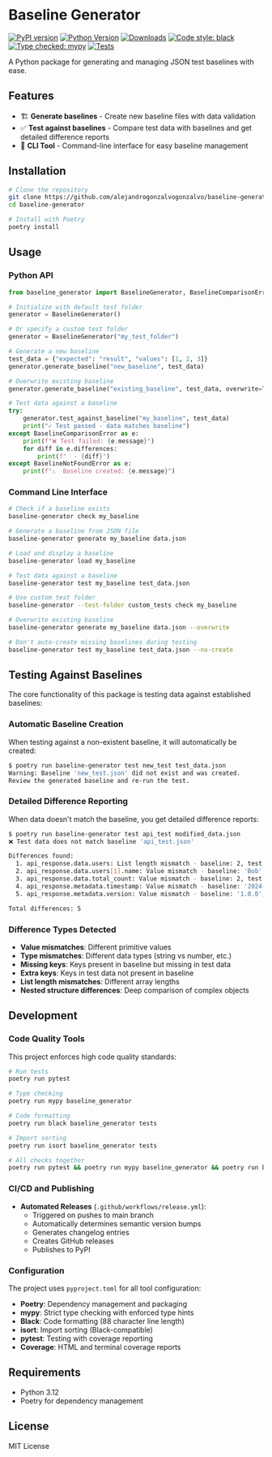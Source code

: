 # Baseline Generator

[![PyPI version](https://img.shields.io/pypi/v/baseline-generator.svg)](https://pypi.org/project/baseline-generator/)
[![Python Version](https://img.shields.io/pypi/pyversions/baseline-generator)](https://pypi.org/project/baseline-generator/)
[![Downloads](https://img.shields.io/pypi/dm/baseline-generator.svg)](https://pypi.org/project/baseline-generator/)
[![Code style: black](https://img.shields.io/badge/code%20style-black-000000.svg)](https://github.com/psf/black)
[![Type checked: mypy](https://img.shields.io/badge/type%20checked-mypy-blue.svg)](https://mypy-lang.org/)
[![Tests](https://img.shields.io/github/actions/workflow/status/alejandrogonzalvo/baseline-generator/tests.yml?branch=main&label=tests)](https://github.com/alejandrogonzalvo/baseline-generator/actions)

A Python package for generating and managing JSON test baselines with ease.

## Features
- 🏗️ **Generate baselines** - Create new baseline files with data validation
- ✅ **Test against baselines** - Compare test data with baselines and get detailed difference reports
- 🎯 **CLI Tool** - Command-line interface for easy baseline management

## Installation

```bash
# Clone the repository
git clone https://github.com/alejandrogonzalvogonzalvo/baseline-generator.git
cd baseline-generator

# Install with Poetry
poetry install
```

## Usage

### Python API

```python
from baseline_generator import BaselineGenerator, BaselineComparisonError, BaselineNotFoundError

# Initialize with default test folder
generator = BaselineGenerator()

# Or specify a custom test folder
generator = BaselineGenerator("my_test_folder")

# Generate a new baseline
test_data = {"expected": "result", "values": [1, 2, 3]}
generator.generate_baseline("new_baseline", test_data)

# Overwrite existing baseline
generator.generate_baseline("existing_baseline", test_data, overwrite=True)

# Test data against a baseline
try:
    generator.test_against_baseline("my_baseline", test_data)
    print("✓ Test passed - data matches baseline")
except BaselineComparisonError as e:
    print(f"❌ Test failed: {e.message}")
    for diff in e.differences:
        print(f"  - {diff}")
except BaselineNotFoundError as e:
    print(f"⚠️  Baseline created: {e.message}")
```

### Command Line Interface

```bash
# Check if a baseline exists
baseline-generator check my_baseline

# Generate a baseline from JSON file
baseline-generator generate my_baseline data.json

# Load and display a baseline
baseline-generator load my_baseline

# Test data against a baseline
baseline-generator test my_baseline test_data.json

# Use custom test folder
baseline-generator --test-folder custom_tests check my_baseline

# Overwrite existing baseline
baseline-generator generate my_baseline data.json --overwrite

# Don't auto-create missing baselines during testing
baseline-generator test my_baseline test_data.json --no-create
```

## Testing Against Baselines

The core functionality of this package is testing data against established baselines:

### Automatic Baseline Creation

When testing against a non-existent baseline, it will automatically be created:

```bash
$ poetry run baseline-generator test new_test test_data.json
Warning: Baseline 'new_test.json' did not exist and was created.
Review the generated baseline and re-run the test.
```

### Detailed Difference Reporting

When data doesn't match the baseline, you get detailed difference reports:

```bash
$ poetry run baseline-generator test api_test modified_data.json
❌ Test data does not match baseline 'api_test.json'

Differences found:
  1. api_response.data.users: List length mismatch - baseline: 2, test: 3
  2. api_response.data.users[1].name: Value mismatch - baseline: 'Bob', test: 'Charlie'
  3. api_response.data.total_count: Value mismatch - baseline: 2, test: 3
  4. api_response.metadata.timestamp: Value mismatch - baseline: '2024-01-01T10:00:00Z', test: '2024-01-01T11:00:00Z'
  5. api_response.metadata.version: Value mismatch - baseline: '1.0.0', test: '1.1.0'

Total differences: 5
```

### Difference Types Detected

- **Value mismatches**: Different primitive values
- **Type mismatches**: Different data types (string vs number, etc.)
- **Missing keys**: Keys present in baseline but missing in test data
- **Extra keys**: Keys in test data not present in baseline
- **List length mismatches**: Different array lengths
- **Nested structure differences**: Deep comparison of complex objects

## Development

### Code Quality Tools

This project enforces high code quality standards:

```bash
# Run tests
poetry run pytest

# Type checking
poetry run mypy baseline_generator

# Code formatting
poetry run black baseline_generator tests

# Import sorting
poetry run isort baseline_generator tests

# All checks together
poetry run pytest && poetry run mypy baseline_generator && poetry run black --check baseline_generator tests && poetry run isort --check-only baseline_generator tests
```

### CI/CD and Publishing

- **Automated Releases** (`.github/workflows/release.yml`):
  - Triggered on pushes to main branch
  - Automatically determines semantic version bumps
  - Generates changelog entries
  - Creates GitHub releases
  - Publishes to PyPI

### Configuration

The project uses `pyproject.toml` for all tool configuration:

- **Poetry**: Dependency management and packaging
- **mypy**: Strict type checking with enforced type hints
- **Black**: Code formatting (88 character line length)
- **isort**: Import sorting (Black-compatible)
- **pytest**: Testing with coverage reporting
- **Coverage**: HTML and terminal coverage reports

## Requirements

- Python 3.12
- Poetry for dependency management

## License

MIT License
